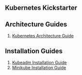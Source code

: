 ## Kubernetes Kickstarter

## Architecture Guides

1. [Kubernetes Architecture Guide](./kubernetes_architecture.md)

   
## Installation Guides

1. [Kubeadm Installation Guide](./kubeadm_installation.md)
2. [Minikube Installation Guide](./minikube_installation.md)

